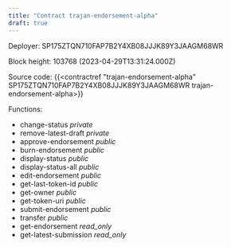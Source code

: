 ```yaml
---
title: "Contract trajan-endorsement-alpha"
draft: true
---
```

Deployer: SP175ZTQN710FAP7B2Y4XB08JJJK89Y3JAAGM68WR


 



Block height: 103768 (2023-04-29T13:31:24.000Z)

Source code: {{<contractref "trajan-endorsement-alpha" SP175ZTQN710FAP7B2Y4XB08JJJK89Y3JAAGM68WR trajan-endorsement-alpha>}}

Functions:

* change-status _private_
* remove-latest-draft _private_
* approve-endorsement _public_
* burn-endorsement _public_
* display-status _public_
* display-status-all _public_
* edit-endorsement _public_
* get-last-token-id _public_
* get-owner _public_
* get-token-uri _public_
* submit-endorsement _public_
* transfer _public_
* get-endorsement _read_only_
* get-latest-submission _read_only_
